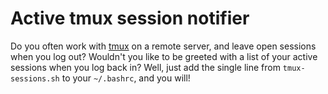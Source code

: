 # Active tmux session notifier

Do you often work with [tmux](https://github.com/tmux/tmux/wiki) on a remote
server, and leave open sessions when you log out? Wouldn't you like to be
greeted with a list of your active sessions when you log back in? Well, just
add the single line from `tmux-sessions.sh` to your `~/.bashrc`, and you will!
